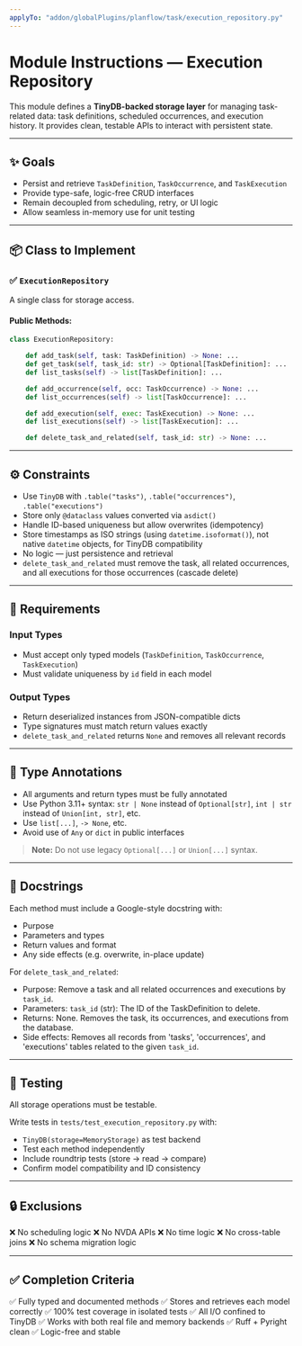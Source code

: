 ```yaml
---
applyTo: "addon/globalPlugins/planflow/task/execution_repository.py"
---
```


# Module Instructions — Execution Repository

This module defines a **TinyDB-backed storage layer** for managing task-related data: task definitions, scheduled occurrences, and execution history. It provides clean, testable APIs to interact with persistent state.

---

## ✨ Goals

- Persist and retrieve `TaskDefinition`, `TaskOccurrence`, and `TaskExecution`
- Provide type-safe, logic-free CRUD interfaces
- Remain decoupled from scheduling, retry, or UI logic
- Allow seamless in-memory use for unit testing

---

## 📦 Class to Implement

### ✅ `ExecutionRepository`

A single class for storage access.

#### Public Methods:

```python
class ExecutionRepository:

    def add_task(self, task: TaskDefinition) -> None: ...
    def get_task(self, task_id: str) -> Optional[TaskDefinition]: ...
    def list_tasks(self) -> list[TaskDefinition]: ...

    def add_occurrence(self, occ: TaskOccurrence) -> None: ...
    def list_occurrences(self) -> list[TaskOccurrence]: ...

    def add_execution(self, exec: TaskExecution) -> None: ...
    def list_executions(self) -> list[TaskExecution]: ...

    def delete_task_and_related(self, task_id: str) -> None: ...
```

---

## ⚙️ Constraints

* Use `TinyDB` with `.table("tasks")`, `.table("occurrences")`, `.table("executions")`
* Store only `@dataclass` values converted via `asdict()`
* Handle ID-based uniqueness but allow overwrites (idempotency)
* Store timestamps as ISO strings (using `datetime.isoformat()`), not native `datetime` objects, for TinyDB compatibility
* No logic — just persistence and retrieval
* `delete_task_and_related` must remove the task, all related occurrences, and all executions for those occurrences (cascade delete)

---

## 🧩 Requirements

### Input Types

* Must accept only typed models (`TaskDefinition`, `TaskOccurrence`, `TaskExecution`)
* Must validate uniqueness by `id` field in each model

### Output Types

* Return deserialized instances from JSON-compatible dicts
* Type signatures must match return values exactly
* `delete_task_and_related` returns `None` and removes all relevant records

---

##  Type Annotations

* All arguments and return types must be fully annotated
* Use Python 3.11+ syntax: `str | None` instead of `Optional[str]`, `int | str` instead of `Union[int, str]`, etc.
* Use `list[...]`, `-> None`, etc.
* Avoid use of `Any` or `dict` in public interfaces

> **Note:** Do not use legacy `Optional[...]` or `Union[...]` syntax.

---

## 📝 Docstrings

Each method must include a Google-style docstring with:

* Purpose
* Parameters and types
* Return values and format
* Any side effects (e.g. overwrite, in-place update)

For `delete_task_and_related`:
* Purpose: Remove a task and all related occurrences and executions by `task_id`.
* Parameters: `task_id` (str): The ID of the TaskDefinition to delete.
* Returns: None. Removes the task, its occurrences, and executions from the database.
* Side effects: Removes all records from 'tasks', 'occurrences', and 'executions' tables related to the given `task_id`.

---

## 🧪 Testing

All storage operations must be testable.

Write tests in `tests/test_execution_repository.py` with:

* `TinyDB(storage=MemoryStorage)` as test backend
* Test each method independently
* Include roundtrip tests (store → read → compare)
* Confirm model compatibility and ID consistency

---

## 🔒 Exclusions

❌ No scheduling logic
❌ No NVDA APIs
❌ No time logic
❌ No cross-table joins
❌ No schema migration logic

---

## ✅ Completion Criteria

✅ Fully typed and documented methods
✅ Stores and retrieves each model correctly
✅ 100% test coverage in isolated tests
✅ All I/O confined to TinyDB
✅ Works with both real file and memory backends
✅ Ruff + Pyright clean
✅ Logic-free and stable
